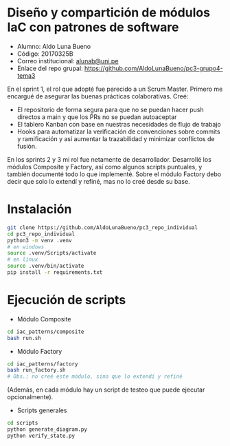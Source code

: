 # Diseño y compartición de módulos IaC con patrones de software

- Alumno: Aldo Luna Bueno
- Código: 20170325B
- Correo institucional: alunab@uni.pe
- Enlace del repo grupal: https://github.com/AldoLunaBueno/pc3-grupo4-tema3

En el sprint 1, el rol que adopté fue parecido a un Scrum Master. Primero me encargué de asegurar las buenas prácticas colaborativas. Creé:
- El repositorio de forma segura para que no se puedan hacer push directos a main y que los PRs no se puedan autoaceptar
- El tablero Kanban con base en nuestras necesidades de flujo de trabajo
- Hooks para automatizar la verificación de convenciones sobre commits y ramificación y así aumentar la trazabilidad y minimizar conflictos de fusión.

En los sprints 2 y 3 mi rol fue netamente de desarrollador. Desarrollé los módulos Composite y Factory, así como algunos scripts puntuales, y también documenté todo lo que implementé. Sobre el módulo Factory debo decir que solo lo extendí y refiné, mas no lo creé desde su base.

# Instalación

```bash
git clone https://github.com/AldoLunaBueno/pc3_repo_individual
cd pc3_repo_individual
python3 -m venv .venv
# en windows
source .venv/Scripts/activate
# en linux 
source .venv/bin/activate
pip install -r requirements.txt
```

# Ejecución de scripts

- Módulo Composite

```bash
cd iac_patterns/composite
bash run.sh
```

- Módulo Factory

```bash
cd iac_patterns/factory
bash run_factory.sh
# Obs.: no creé este módulo, sino que lo extendí y refiné
```

(Además, en cada módulo hay un script de testeo que puede ejecutar opcionalmente).

- Scripts generales

```bash
cd scripts
python generate_diagram.py
python verify_state.py
```